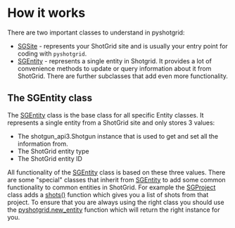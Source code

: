 # How it works

There are two important classes to understand in pyshotgrid:
- [SGSite](#pyshotgrid.core.SGSite) - represents your ShotGrid site and is usually
  your entry point for coding with `pyshotgrid`.
- [SGEntity](#pyshotgrid.core.SGEntity) - represents a single entity in Shotgrid.
  It provides a lot of convenience methods to update or query information
  about it from ShotGrid. There are further subclasses that
  add even more functionality.

## The SGEntity class

The [SGEntity](#pyshotgrid.core.SGEntity) class is the base class for all specific
Entity classes. It represents a single entity from a ShotGrid site and only stores 3 values:

- The shotgun_api3.Shotgun instance that is used to get and set all the information from.
- The ShotGrid entity type
- The ShotGrid entity ID

All functionality of the [SGEntity](#pyshotgrid.core.SGEntity) class is based on these
three values. There are some "special" classes that inherit from
[SGEntity](#pyshotgrid.core.SGEntity) to add some common functionality to common entities
in ShotGrid. For example the [SGProject](#pyshotgrid.sg_default_entities.SGProject) class
adds a [shots()](#pyshotgrid.sg_default_entities.SGProject.shots) function which gives
you a list of shots from that project. To ensure that you are always using the right class you
should use the [pyshotgrid.new_entity](#pyshotgrid.core.new_entity) function which will
return the right instance for you.
